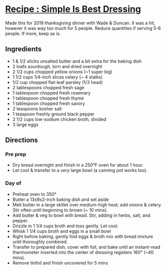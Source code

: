 # [Recipe : Simple Is Best Dressing](https://www.bonappetit.com/recipe/simple-is-best-dressing)

Made this for 2019 thanksgiving dinner with Wade & Duncan. It was a hit, however it was way too much for 5 people. Reduce quantities if serving 5-6 people. If more, keep as is.

## Ingredients

- 1 & 1/2 sticks unsalted butter and a bit extra for the baking dish
- 2 loafs sourdough, torn and dried overnight
- 2 1/2 cups chopped yellow onions (~1 super big)
- 1 1/2 cups 1/4-inch slices celery (~ 4 stalks)
- 1/2 cup chopped flat-leaf parsley (1/3 head)
- 2 tablespoons chopped fresh sage
- 1 tablespoon chopped fresh rosemary
- 1 tablespoon chopped fresh thyme
- 1 tablespoon chopped fresh savory
- 2 teaspoons kosher salt
- 1 teaspoon freshly ground black pepper
- 2 1/2 cups low-sodium chicken broth, divided
- 3 large eggs

## Directions

### Pre prep

- Dry bread overnight and finish in a 250°F oven for about 1 hour.
- Let cool & transfer to a _very_ large bowl (a canning pot works too).

### Day of

- Preheat oven to 350°
- Butter a 13x9x2-inch baking dish and set aside
- Melt butter in a large skillet over medium-high heat; add onions & celery. Stir often until beginning to brown (~ 10 mins).
- Add butter & veg to bowl with bread. Stir, adding in herbs, salt, and pepper.
- Drizzle in 1 1/4 cups broth and toss gently. Let cool.
- Whisk 1 1/4 cups broth and eggs in a small bowl
- Right before baking, gently fold eggs & broth mix with bread mixture until thoroughly combined.
- Transfer to prepared dish, cover with foil, and bake until an instant-read thermometer inserted into the center of dressing registers 160° (~40 mins).
- Remove tinfoil and finish uncovered for 5 mins
